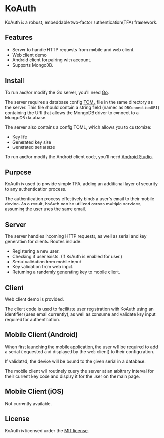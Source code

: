 # KoAuth
KoAuth is a robust, embeddable two-factor authentication(TFA) framework.

## Features
* Server to handle HTTP requests from mobile and web client.
* Web client demo.
* Android client for pairing with account.
* Supports MongoDB.

## Install
To run and/or modify the Go server, you'll need [Go](https://golang.org/).

The server requires a database config [TOML](https://github.com/toml-lang/toml) file in the same directory as the server. This file should contain a string field (named as `DBConnectionURI`) containing the URI that allows the MongoDB driver to connect to a MongoDB database.

The server also contains a config TOML, which allows you to customize:
* Key life
* Generated key size 
* Generated serial size

To run and/or modify the Android client code, you'll need [Android Studio](https://developer.android.com/studio/index.html).

## Purpose
KoAuth is used to provide simple TFA, adding an additional layer of security to any authentication process.

The authentication process effectively binds a user's email to their mobile device. As a result, KoAuth can be utilized across multiple services, assuming the user uses the same email.

## Server 
The server handles incoming HTTP requests, as well as serial and key generation for clients.
Routes include:
* Registering a new user.
* Checking if user exists. (If KoAuth is enabled for user.)
* Serial validation from mobile input.
* Key validation from web input.
* Returning a randomly generating key to mobile client.

## Client
Web client demo is provided. 

The client code is used to facilitate user registration with KoAuth using an identifier (uses email currently), as well as consume and validate key input required for authentication.

## Mobile Client (Android)
When first launching the mobile application, the user will be required to add a serial (requested and displayed by the web client) to their configuration. 

If validated, the device will be bound to the given serial in a database.

The mobile client will routinely query the server at an arbitrary interval for their current key code and display it for the user on the main page.

## Mobile Client (iOS) 
Not currently available.

## License
KoAuth is licensed under the [MIT license](https://en.wikipedia.org/wiki/MIT_License).
